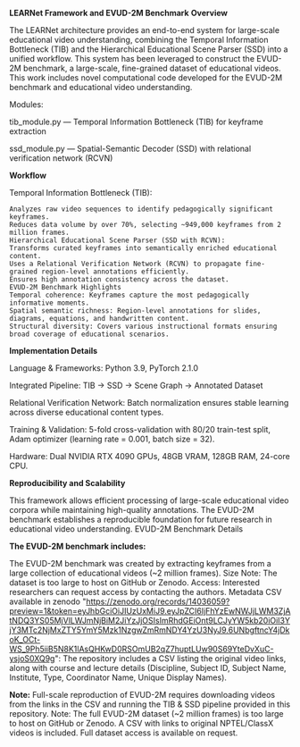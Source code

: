**LEARNet Framework and EVUD-2M Benchmark**
**Overview**

The LEARNet architecture provides an end-to-end system for large-scale educational video understanding, combining the Temporal Information Bottleneck (TIB) and the Hierarchical Educational Scene Parser (SSD) into a unified workflow. This system has been leveraged to construct the EVUD-2M benchmark, a large-scale, fine-grained dataset of educational videos.
This work includes novel computational code developed for the EVUD-2M benchmark and educational video understanding. 

Modules:

tib_module.py — Temporal Information Bottleneck (TIB) for keyframe extraction

ssd_module.py — Spatial-Semantic Decoder (SSD) with relational verification network (RCVN)

**Workflow**

Temporal Information Bottleneck (TIB):

    Analyzes raw video sequences to identify pedagogically significant keyframes.
    Reduces data volume by over 70%, selecting ~949,000 keyframes from 2 million frames.
    Hierarchical Educational Scene Parser (SSD with RCVN):
    Transforms curated keyframes into semantically enriched educational content.
    Uses a Relational Verification Network (RCVN) to propagate fine-grained region-level annotations efficiently.
    Ensures high annotation consistency across the dataset.
    EVUD-2M Benchmark Highlights
    Temporal coherence: Keyframes capture the most pedagogically informative moments.
    Spatial semantic richness: Region-level annotations for slides, diagrams, equations, and handwritten content.
    Structural diversity: Covers various instructional formats ensuring broad coverage of educational scenarios.

**Implementation Details**

Language & Frameworks: Python 3.9, PyTorch 2.1.0

Integrated Pipeline: TIB → SSD → Scene Graph → Annotated Dataset

Relational Verification Network: Batch normalization ensures stable learning across diverse educational content types.

Training & Validation: 5-fold cross-validation with 80/20 train-test split, Adam optimizer (learning rate = 0.001, batch size = 32).

Hardware: Dual NVIDIA RTX 4090 GPUs, 48GB VRAM, 128GB RAM, 24-core CPU.

**Reproducibility and Scalability**

This framework allows efficient processing of large-scale educational video corpora while maintaining high-quality annotations. The EVUD-2M benchmark establishes a reproducible foundation for future research in educational video understanding.
EVUD-2M Benchmark Details

**The EVUD-2M benchmark includes:**

The EVUD-2M benchmark was created by extracting keyframes from a large collection of educational videos (~2 million frames).
Size Note: The dataset is too large to host on GitHub or Zenodo.
Access: Interested researchers can request access by contacting the authors.
Metadata CSV available in zenodo "https://zenodo.org/records/14036059?preview=1&token=eyJhbGciOiJIUzUxMiJ9.eyJpZCI6IjFhYzEwNWJjLWM3ZjAtNDQ3YS05MjVlLWJmNjBiM2JiYzJjOSIsImRhdGEiOnt9LCJyYW5kb20iOiI3YjY3MTc2NjMxZTY5YmY5Mzk1NzgwZmRmNDY4YzU3NyJ9.6UNbgftncY4jDkoK_OCt-WS_9Ph5iiB5N8K1lAsQHKwD0RSOmUB2qZ7huptLUw90S69YteDvXuC-ysjoS0XQ9g": The repository includes a CSV listing the original video links, along with course and lecture details (Discipline, Subject ID, Subject Name, Institute, Type, Coordinator Name, Unique Display Names). 

**Note:** Full-scale reproduction of EVUD-2M requires downloading videos from the links in the CSV and running the TIB & SSD pipeline provided in this repository.
Note: The full EVUD-2M dataset (~2 million frames) is too large to host on GitHub or Zenodo. A CSV with links to original NPTEL/ClassX videos is included. Full dataset access is available on request.
